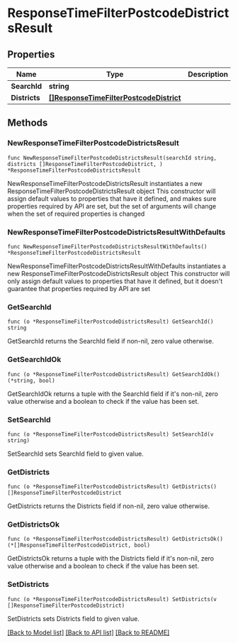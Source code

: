 # ResponseTimeFilterPostcodeDistrictsResult

## Properties

Name | Type | Description | Notes
------------ | ------------- | ------------- | -------------
**SearchId** | **string** |  | 
**Districts** | [**[]ResponseTimeFilterPostcodeDistrict**](ResponseTimeFilterPostcodeDistrict.md) |  | 

## Methods

### NewResponseTimeFilterPostcodeDistrictsResult

`func NewResponseTimeFilterPostcodeDistrictsResult(searchId string, districts []ResponseTimeFilterPostcodeDistrict, ) *ResponseTimeFilterPostcodeDistrictsResult`

NewResponseTimeFilterPostcodeDistrictsResult instantiates a new ResponseTimeFilterPostcodeDistrictsResult object
This constructor will assign default values to properties that have it defined,
and makes sure properties required by API are set, but the set of arguments
will change when the set of required properties is changed

### NewResponseTimeFilterPostcodeDistrictsResultWithDefaults

`func NewResponseTimeFilterPostcodeDistrictsResultWithDefaults() *ResponseTimeFilterPostcodeDistrictsResult`

NewResponseTimeFilterPostcodeDistrictsResultWithDefaults instantiates a new ResponseTimeFilterPostcodeDistrictsResult object
This constructor will only assign default values to properties that have it defined,
but it doesn't guarantee that properties required by API are set

### GetSearchId

`func (o *ResponseTimeFilterPostcodeDistrictsResult) GetSearchId() string`

GetSearchId returns the SearchId field if non-nil, zero value otherwise.

### GetSearchIdOk

`func (o *ResponseTimeFilterPostcodeDistrictsResult) GetSearchIdOk() (*string, bool)`

GetSearchIdOk returns a tuple with the SearchId field if it's non-nil, zero value otherwise
and a boolean to check if the value has been set.

### SetSearchId

`func (o *ResponseTimeFilterPostcodeDistrictsResult) SetSearchId(v string)`

SetSearchId sets SearchId field to given value.


### GetDistricts

`func (o *ResponseTimeFilterPostcodeDistrictsResult) GetDistricts() []ResponseTimeFilterPostcodeDistrict`

GetDistricts returns the Districts field if non-nil, zero value otherwise.

### GetDistrictsOk

`func (o *ResponseTimeFilterPostcodeDistrictsResult) GetDistrictsOk() (*[]ResponseTimeFilterPostcodeDistrict, bool)`

GetDistrictsOk returns a tuple with the Districts field if it's non-nil, zero value otherwise
and a boolean to check if the value has been set.

### SetDistricts

`func (o *ResponseTimeFilterPostcodeDistrictsResult) SetDistricts(v []ResponseTimeFilterPostcodeDistrict)`

SetDistricts sets Districts field to given value.



[[Back to Model list]](../README.md#documentation-for-models) [[Back to API list]](../README.md#documentation-for-api-endpoints) [[Back to README]](../README.md)


